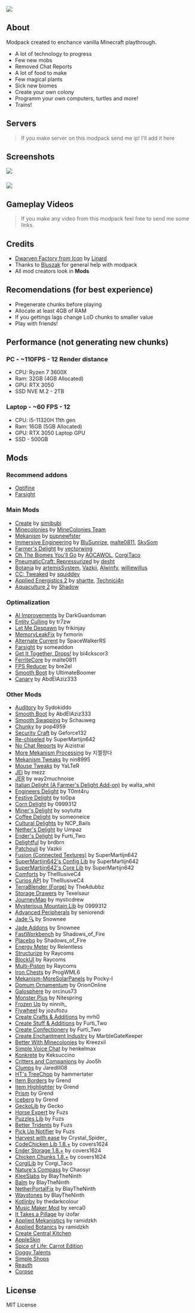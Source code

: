 ![](https://i.imgur.com/ZJVe1Zd.png)

## About
Modpack created to enchance vanilla Minecraft playthrough.

- A lot of technology to progress
- Few new mobs
- Removed Chat Reports
- A lot of food to make
- Few magical plants
- Sick new biomes
- Create your own colony
- Programm your own computers, turtles and more!
- Trains!

## Servers
> If you make server on this modpack send me ip! I'll add it here

## Screenshots
![](https://i.imgur.com/lhMSFrd.png)
### 
![](https://i.imgur.com/i1w4Hca.png)

## Gameplay Videos
> If you make any video from this modpack feel free to send me some links.

## Credits
- [Dwarven Factory from Icon](https://www.youtube.com/watch?v=Q5gMM1FxVTc) by [Linard](https://www.youtube.com/@Linardminecraft)
- Thanks to [Bluszak](https://modrinth.com/user/Bluszak) for general help with modpack
- All mod creators look in **Mods**

## Recomendations (for best experience)
- Pregenerate chunks before playing
- Allocate at least 4GB of RAM
- If you gettings lags change LoD chunks to smaller value
- Play with friends!


## Performance (not generating new chunks)

### PC - ~110FPS - 12 Render distance
- CPU: Ryzen 7 3600X
- Ram: 32GB (4GB Allocated)
- GPU: RTX 3050
- SSD NVE M.2 - 2TB


### Laptop - ~60 FPS - 12
- CPU: i5-11320H 11th gen
- Ram: 16GB (5GB Allocated)
- GPU: RTX 3050 Laptop GPU
- SSD - 500GB

## Mods
### Recommend addons
- [Optifine](https://optifine.net/adloadx?f=OptiFine_1.19.2_HD_U_I2.jar)
- [Farsight](https://www.curseforge.com/minecraft/mc-mods/dynamic-view)
### Main Mods
- [Create](https://modrinth.com/mod/create) by [simibubi](https://modrinth.com/user/simibubi)
- [Minecolonies](https://github.com/ldtteam/MineColonies) by [MineColonies Team](https://minecolonies.com/team)
- [Mekanism](https://modrinth.com/mod/mekanism) by [pupnewfster](https://modrinth.com/user/pupnewfster)
- [Immersive Engineering](https://modrinth.com/mod/immersiveengineering) by [BluSunrize](https://modrinth.com/user/BluSunrize), [malte0811](https://modrinth.com/user/malte0811), [SkySom](https://modrinth.com/user/SkySom)
- [Farmer's Delight](https://modrinth.com/mod/farmers-delight) by [vectorwing](https://modrinth.com/user/vectorwing)
- [Oh The Biomes You'll Go](https://modrinth.com/mod/biomesyougo) by [AOCAWOL](https://modrinth.com/user/AOCAWOL), [CorgiTaco](https://modrinth.com/user/CorgiTaco)
- [PneumaticCraft: Repressurized](https://modrinth.com/mod/pneumaticcraft-repressurized) by [desht](https://modrinth.com/user/desht)
- [Botania](https://modrinth.com/mod/botania) by [artemisSystem](https://modrinth.com/user/artemisSystem), [Vazkii](https://modrinth.com/user/Vazkii), [Alwinfy](https://modrinth.com/user/Alwinfy), [williewillus](https://modrinth.com/user/williewillus)
- [CC: Tweaked](https://modrinth.com/mod/cc-tweaked) by [squiddev](https://modrinth.com/user/squiddev)
- [Applied Energistics 2](https://modrinth.com/mod/ae2) by [shartte](https://modrinth.com/user/shartte), [Technici4n](https://modrinth.com/user/Technici4n)
- [Aquaculture 2](https://www.curseforge.com/minecraft/mc-mods/aquaculture) by [Shadow](https://legacy.curseforge.com/members/Shadow/projects)
### Optimalization
- [AI Improvements](https://www.curseforge.com/minecraft/mc-mods/ai-improvements) by DarkGuardsman
- [Entity Culling](https://modrinth.com/mod/entityculling) by tr7zw
- [Let Me Despawn](https://modrinth.com/plugin/lmd) by frikinjay
- [MemoryLeakFix](https://modrinth.com/mod/memoryleakfix) by fxmorin
- [Alternate Current](https://modrinth.com/mod/alternate-current) by SpaceWalkerRS
- [Farsight](https://www.curseforge.com/minecraft/mc-mods/farsight) by someaddon
- [Get It Together, Drops!](https://www.curseforge.com/minecraft/mc-mods/get-it-together-drops) by bl4ckscor3
- [FerriteCore](https://www.curseforge.com/minecraft/mc-mods/ferritecore) by malte0811
- [FPS Reducer](https://legacy.curseforge.com/minecraft/mc-mods/fps-reducer) by 
bre2el
- [Smooth Boot](https://www.curseforge.com/minecraft/mc-mods/smooth-boot-forge) by UltimateBoomer
- [Canary](https://www.curseforge.com/minecraft/mc-mods/canary) by AbdElAziz333
### Other Mods
- [Auditory](https://modrinth.com/mod/auditory) by Sydokiddo
- [Smooth Boot](https://modrinth.com/mod/smooth-boot-reloaded) by AbdElAziz333
- [Smooth Swapping](https://modrinth.com/mod/smooth-swapping) by Schauweg
- [Chunky](https://modrinth.com/plugin/chunky) by pop4959
- [Security Craft](https://modrinth.com/mod/security-craft) by Geforce132
- [Re-chiseled](https://modrinth.com/mod/rechiseled) by SuperMartijn642
- [No Chat Reports](https://modrinth.com/mod/no-chat-reports) by Aizistral
- [More Mekanism Processing](https://www.curseforge.com/minecraft/mc-mods/more-mekanism-processing) by 지젤쟝다
- [Mekanism Tweaks](https://modrinth.com/mod/mekanism-tweaks) by nin8995
- [Mouse Tweaks](https://modrinth.com/mod/mouse-tweaks) by YaLTeR
- [JEI](https://modrinth.com/mod/jei) by mezz
- [JER](https://modrinth.com/mod/just-enough-resources-jer) by way2muchnoise
- [Italian Delight (A Farmer's Delight Add-on)](https://www.curseforge.com/minecraft/mc-mods/italian-delights-add-on-for-farmers-delight) by walta_whit
- [Engineers Delight](https://modrinth.com/mod/engineers-delight) by T0mt4ru
- [Festive Delight](https://modrinth.com/mod/festive-delight) by to0pa
- [Corn Delight](https://modrinth.com/mod/corn-delight) by 0999312
- [Miner's Delight](https://modrinth.com/mod/miners-delight) by soytutta
- [Coffee Delight](https://www.curseforge.com/minecraft/mc-mods/coffee-delight) by someoneice
- [Cultural Delights](https://www.curseforge.com/minecraft/mc-mods/cultural-delights) by NCP_Bails
- [Nether's Delight](https://modrinth.com/mod/nethers-delight) by Umpaz
- [Ender's Delight](https://www.curseforge.com/minecraft/mc-mods/enders-delight) by Furti_Two
- [Delightful](https://modrinth.com/mod/delightful) by brdbrn
- [Patchouli](https://modrinth.com/mod/patchouli) by Vazkii
- [Fusion (Connected Textures)](https://modrinth.com/mod/fusion-connected-textures) by SuperMartijn642
- [SuperMartijn642's Config Lib](https://modrinth.com/mod/supermartijn642s-config-lib) by SuperMartijn642
- [SuperMartijn642's Core Lib](https://modrinth.com/mod/supermartijn642s-core-lib) by SuperMartijn642
- [Comforts](https://modrinth.com/mod/comforts) by TheIllusiveC4
- [Curios API](https://modrinth.com/mod/curios) by TheIllusiveC4
- [TerraBlender (Forge)](https://modrinth.com/mod/terrablender) by TheAdubbz
- [Storage Drawers](https://www.curseforge.com/minecraft/mc-mods/storage-drawers) by Texelsaur
- [JourneyMap](https://modrinth.com/mod/journeymap) by mysticdrew
- [Mysterious Mountain Lib](https://modrinth.com/mod/mmlib) by 0999312
- [Advanced Peripherals](https://modrinth.com/mod/advancedperipherals) by seniorendi
- [Jade 🔍](https://modrinth.com/mod/jade) by Snownee
- [Jade Addons](https://modrinth.com/mod/jade-addons-forge) by Snownee
- [FastWorkbench](https://www.curseforge.com/minecraft/mc-mods/fastworkbench) by Shadows_of_Fire
- [Placebo](https://www.curseforge.com/minecraft/mc-mods/placebo) by Shadows_of_Fire
- [Energy Meter](https://modrinth.com/mod/energymeter) by Relentless
- [Structurize](https://www.curseforge.com/minecraft/mc-mods/structurize) by Raycoms
- [BlockUI](https://www.curseforge.com/minecraft/mc-mods/blockui) by Raycoms
- [Multi-Piston](https://www.curseforge.com/minecraft/mc-mods/multi-piston) by Raycoms
- [Iron Chests](https://www.curseforge.com/minecraft/mc-mods/iron-chests) by ProgWML6
- [Mekanism-MoreSolarPanels](https://modrinth.com/mod/mekanism-moresolarpanels) by Pocky-I
- [Domum Ornamentum](https://www.curseforge.com/minecraft/mc-mods/domum-ornamentum) by OrionOnline
- [Galosphere](https://modrinth.com/mod/galosphere) by orcinus73
- [Monster Plus](https://www.curseforge.com/minecraft/mc-mods/monster-plus) by Nitespring
- [Frozen Up](https://www.curseforge.com/minecraft/mc-mods/frozen-up) by ninnih_
- [Flywheel](https://modrinth.com/mod/flywheel) by jozufozu
- [Create Crafts & Additions](https://modrinth.com/mod/createaddition) by mrh0
- [Create Stuff & Additions](https://www.curseforge.com/minecraft/mc-mods/create-stuff-additions) by Furti_Two
- [Create Confectionery](https://www.curseforge.com/minecraft/mc-mods/create-confectionery) by Furti_Two
- [Create Enchantment Industry](https://modrinth.com/mod/create-enchantment-industry) by MarbleGateKeeper
- [Better With Minecolonies](https://modrinth.com/mod/better-with-minecolonies) by Kreezxil
- [Simple Voice Chat](https://modrinth.com/plugin/simple-voice-chat) by henkelmax
- [Konkrete](https://modrinth.com/mod/konkrete) by Keksuccino
- [Critters and Companions](https://modrinth.com/mod/critters-and-companions) by Joo5h
- [Clumps](https://modrinth.com/mod/clumps) by Jaredlll08
- [HT's TreeChop](https://modrinth.com/mod/treechop) by hammertater
- [Item Borders](https://modrinth.com/mod/item-borders) by Grend
- [Item Highlighter](https://modrinth.com/mod/item-highlighter) by Grend
- [Prism](https://modrinth.com/mod/prism-lib) by Grend
- [Iceberg](https://modrinth.com/mod/iceberg) by Grend
- [GeckoLib](https://modrinth.com/mod/geckolib) by Gecko
- [Horse Expert](https://modrinth.com/mod/horse-expert) by Fuzs
- [Puzzles Lib](https://modrinth.com/mod/puzzles-lib) by Fuzs
- [Better Tridents](https://modrinth.com/mod/better-tridents) by Fuzs
- [Pick Up Notifier](https://modrinth.com/mod/pick-up-notifier) by Fuzs
- [Harvest with ease](https://www.curseforge.com/minecraft/mc-mods/harvest-with-ease) by Crystal_Spider_
- [CodeChicken Lib 1.8.+](https://www.curseforge.com/minecraft/mc-mods/codechicken-lib-1-8) by covers1624
- [Ender Storage 1.8.+](https://www.curseforge.com/minecraft/mc-mods/ender-storage-1-8) by covers1624
- [Chicken Chunks 1.8.+](https://www.curseforge.com/minecraft/mc-mods/chicken-chunks-1-8) by covers1624
- [CorgiLib](https://modrinth.com/mod/corgilib) by Corgi_Taco
- [Nature's Compass](https://www.curseforge.com/minecraft/mc-mods/natures-compass) by Chaosyr
- [KleeSlabs](https://modrinth.com/mod/kleeslabs) by BlayTheNinth
- [Balm](https://modrinth.com/mod/balm) by BlayTheNinth
- [NetherPortalFix](https://modrinth.com/mod/netherportalfix) by BlayTheNinth
- [Waystones](https://modrinth.com/mod/waystones) by BlayTheNinth
- [Kotlinby](https://www.curseforge.com/minecraft/mc-mods/kotlin-for-forge) by thedarkcolour
- [Music Maker Mod](https://www.curseforge.com/minecraft/mc-mods/music-maker-mod) by xerca0
- [It Takes a Pillage](https://www.curseforge.com/minecraft/mc-mods/it-takes-a-pillage) by izofar
- [Applied Mekanistics](https://modrinth.com/mod/applied-mekanistics) by ramidzkh
- [Applied Botanics](https://modrinth.com/mod/applied-botanics) by ramidzkh
- [Create Central Kitchen](https://www.curseforge.com/minecraft/mc-mods/create-central-kitchen)
- [AppleSkin](https://www.curseforge.com/minecraft/mc-mods/appleskin)
- [Spice of Life: Carrot Edition](https://www.curseforge.com/minecraft/mc-mods/spice-of-life-carrot-edition)
- [Doggy Talents](https://www.curseforge.com/minecraft/mc-mods/doggy-talents)
- [Simple Shops](https://www.curseforge.com/minecraft/mc-mods/simple-shops)
- [Reauth](https://www.curseforge.com/minecraft/mc-mods/reauth)
- [Corpse](https://www.curseforge.com/minecraft/mc-mods/corpse)

## License

MIT License
